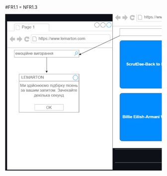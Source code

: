 #FR1.1 = NFR1.3

![](https://github.com/oleksandrblazhko/nai205-guda/blob/with_laboratory_work_3/1.4-FuncNonFuncRequirements/1.4.4-NFRUserInterfaceOUTPUT/1.2%20NFR.jpg)
